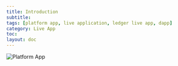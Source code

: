 ```yaml
---
title: Introduction
subtitle:
tags: [platform app, live application, ledger live app, dapp]
category: Live App
toc:
layout: doc
---
```


![Platform App](../images/wording-cropped.png)